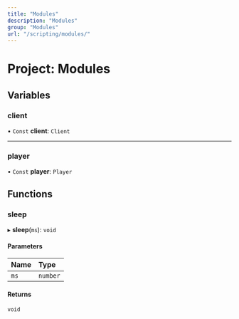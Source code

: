 ```yaml
---
title: "Modules"
description: "Modules"
group: "Modules"
url: "/scripting/modules/"
---
```


# Project: Modules

## Variables

### client

• `Const` **client**: `Client`

___

### player

• `Const` **player**: `Player`

## Functions

### sleep

▸ **sleep**(`ms`): `void`

#### Parameters

| Name | Type |
| :------ | :------ |
| `ms` | `number` |

#### Returns

`void`
